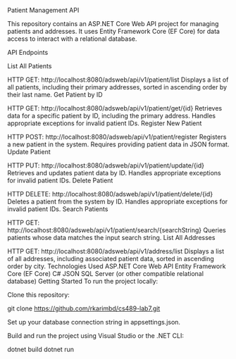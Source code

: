 Patient Management API

This repository contains an ASP.NET Core Web API project for managing patients and addresses. It uses Entity Framework Core (EF Core) for data access to interact with a relational database.

API Endpoints

List All Patients


HTTP GET: http://localhost:8080/adsweb/api/v1/patient/list
Displays a list of all patients, including their primary addresses, sorted in ascending order by their last name.
Get Patient by ID

HTTP GET: http://localhost:8080/adsweb/api/v1/patient/get/{id}
Retrieves data for a specific patient by ID, including the primary address.
Handles appropriate exceptions for invalid patient IDs.
Register New Patient

HTTP POST: http://localhost:8080/adsweb/api/v1/patient/register
Registers a new patient in the system.
Requires providing patient data in JSON format.
Update Patient

HTTP PUT: http://localhost:8080/adsweb/api/v1/patient/update/{id}
Retrieves and updates patient data by ID.
Handles appropriate exceptions for invalid patient IDs.
Delete Patient

HTTP DELETE: http://localhost:8080/adsweb/api/v1/patient/delete/{id}
Deletes a patient from the system by ID.
Handles appropriate exceptions for invalid patient IDs.
Search Patients

HTTP GET: http://localhost:8080/adsweb/api/v1/patient/search/{searchString}
Queries patients whose data matches the input search string.
List All Addresses

HTTP GET: http://localhost:8080/adsweb/api/v1/address/list
Displays a list of all addresses, including associated patient data, sorted in ascending order by city.
Technologies Used
ASP.NET Core Web API
Entity Framework Core (EF Core)
C#
JSON
SQL Server (or other compatible relational database)
Getting Started
To run the project locally:

Clone this repository:

git clone https://github.com/rkarimbd/cs489-lab7.git

Set up your database connection string in appsettings.json.

Build and run the project using Visual Studio or the .NET CLI:

dotnet build
dotnet run
